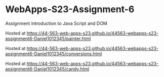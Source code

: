 
# WebApps-S23-Assignment-6
Assignment introduction to Java Script and DOM

Hosted at https://44-563-web-apps-s23.github.io/44563-webapps-s23-assignment6-Daniel1012345/painter.html

Hosted at https://44-563-web-apps-s23.github.io/44563-webapps-s23-assignment6-Daniel1012345/conversions.html

Hosted at https://44-563-web-apps-s23.github.io/44563-webapps-s23-assignment6-Daniel1012345/candy.html


